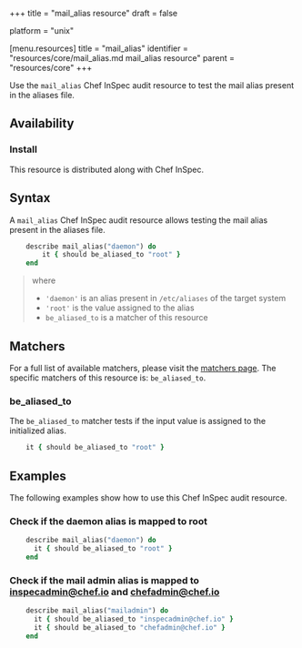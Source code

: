 +++
title = "mail_alias resource"
draft = false

platform = "unix"

[menu.resources]
    title = "mail_alias"
    identifier = "resources/core/mail_alias.md mail_alias resource"
    parent = "resources/core"
+++

Use the `mail_alias` Chef InSpec audit resource to test the mail alias present in the aliases file.

## Availability

### Install

This resource is distributed along with Chef InSpec.

## Syntax

A `mail_alias` Chef InSpec audit resource allows testing the mail alias present in the aliases file.

```ruby
    describe mail_alias("daemon") do
        it { should be_aliased_to "root" }
    end
```

> where
>
> - `'daemon'` is an alias present in `/etc/aliases` of the target system
> - `'root'` is the value assigned to the alias
> - `be_aliased_to` is a matcher of this resource

## Matchers

For a full list of available matchers, please visit the [matchers page](https://docs.chef.io/inspec/matchers/). The specific matchers of this resource is: `be_aliased_to`.

### be_aliased_to

The `be_aliased_to` matcher tests if the input value is assigned to the initialized alias.

```ruby
    it { should be_aliased_to "root" }
```

## Examples

The following examples show how to use this Chef InSpec audit resource.

### Check if the daemon alias is mapped to root

```ruby
    describe mail_alias("daemon") do
      it { should be_aliased_to "root" }
    end
```

### Check if the mail admin alias is mapped to <inspecadmin@chef.io> and <chefadmin@chef.io>

```ruby
    describe mail_alias("mailadmin") do
      it { should be_aliased_to "inspecadmin@chef.io" }
      it { should be_aliased_to "chefadmin@chef.io" }
    end
```

